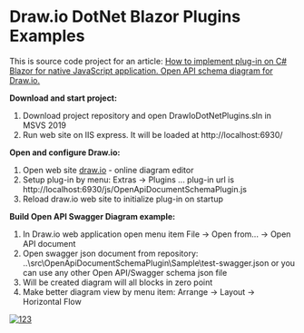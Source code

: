# Draw.io DotNet Blazor Plugins Examples

This is source code project for an article: [How to implement plug-in on C# Blazor for native JavaScript application. Open API schema diagram for Draw.io.](https://medium.com/@iminakov/how-to-implement-plug-in-on-c-blazor-for-native-javascript-application-e462845e1e89)

**Download and start project:**

1. Download project repository and open DrawIoDotNetPlugins.sln in MSVS 2019
2. Run web site on IIS express. It will be loaded at http://localhost:6930/

**Open and configure Draw.io:**

1. Open web site [draw.io](https://draw.io) - online diagram editor
2. Setup plug-in by menu: Extras -> Plugins ...
plug-in url is http://localhost:6930/js/OpenApiDocumentSchemaPlugin.js
3. Reload draw.io web site to initialize plug-in on startup

**Build Open API Swagger Diagram example:**

1. In Draw.io web application open menu item File -> Open from... -> Open API document 
2. Open swagger json document from repository: ..\src\OpenApiDocumentSchemaPlugin\Sample\test-swagger.json
or you can use any other Open API/Swagger schema json file
3. Will be created diagram will all blocks in zero point
4. Make better diagram view by menu item: Arrange -> Layout -> Horizontal Flow

[![123](https://miro.medium.com/max/1114/1*FAqEkAm_AtWv2g7G7BSPug.gif "123")](https://miro.medium.com/max/1114/1*FAqEkAm_AtWv2g7G7BSPug.gif "123")
